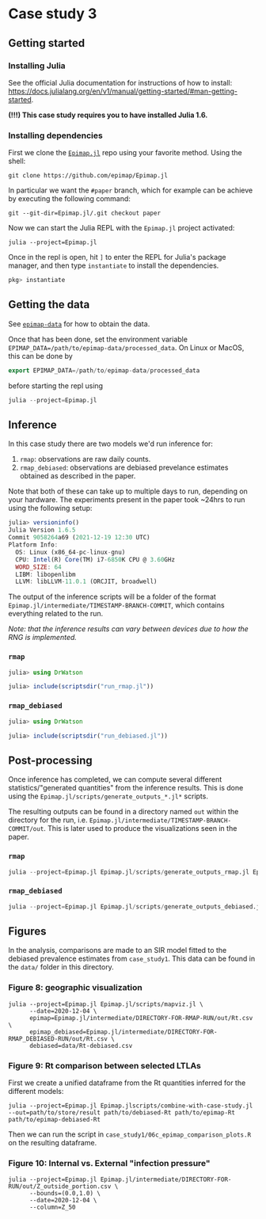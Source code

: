 # Case study 3

## Getting started

### Installing Julia

See the official Julia documentation for instructions of how to install: https://docs.julialang.org/en/v1/manual/getting-started/#man-getting-started.

**(!!!) This case study requires you to have installed Julia 1.6.**

### Installing dependencies

First we clone the [`Epimap.jl`](https://github.com/epimap/Epimap.jl) repo using your favorite method. Using the shell:

``` shell
git clone https://github.com/epimap/Epimap.jl
```

In particular we want the `#paper` branch, which for example can be achieve by executing the following command:

``` shell
git --git-dir=Epimap.jl/.git checkout paper
```

Now we can start the Julia REPL with the `Epimap.jl` project activated:

```shell
julia --project=Epimap.jl
```

Once in the repl is open, hit `]` to enter the REPL for Julia's package manager, and then type `instantiate` to install the dependencies.

``` julia
pkg> instantiate
```

## Getting the data

See [`epimap-data`](https://github.com/epimap/epimap-data) for how to obtain the data.

Once that has been done, set the environment variable `EPIMAP_DATA=/path/to/epimap-data/processed_data`. On Linux or MacOS, this can be done by

``` julia
export EPIMAP_DATA=/path/to/epimap-data/processed_data
```

before starting the repl using

``` julia
julia --project=Epimap.jl
```

## Inference

In this case study there are two models we'd run inference for:
1. `rmap`: observations are raw daily counts.
2. `rmap_debiased`: observations are debiased prevelance estimates obtained as described in the paper.

Note that both of these can take up to multiple days to run, depending on your hardware.
The experiments present in the paper took ~24hrs to run using the following setup:

``` julia
julia> versioninfo()
Julia Version 1.6.5
Commit 9058264a69 (2021-12-19 12:30 UTC)
Platform Info:
  OS: Linux (x86_64-pc-linux-gnu)
  CPU: Intel(R) Core(TM) i7-6850K CPU @ 3.60GHz
  WORD_SIZE: 64
  LIBM: libopenlibm
  LLVM: libLLVM-11.0.1 (ORCJIT, broadwell)
```

The output of the inference scripts will be a folder of the format `Epimap.jl/intermediate/TIMESTAMP-BRANCH-COMMIT`, which contains everything related to the run.

*Note: that the inference results can vary between devices due to how the RNG is implemented.*

### `rmap`

```julia
julia> using DrWatson

julia> include(scriptsdir("run_rmap.jl"))
```

### `rmap_debiased`

```julia
julia> using DrWatson

julia> include(scriptsdir("run_debiased.jl"))
```

## Post-processing

Once inference has completed, we can compute several different statistics/"generated quantities" from the inference results. This is done using the `Epimap.jl/scripts/generate_outputs_*.jl*` scripts.

The resulting outputs can be found in a directory named `out` within the directory for the run, i.e. `Epimap.jl/intermediate/TIMESTAMP-BRANCH-COMMIT/out`. This is later used to produce the visualizations seen in the paper.

### `rmap`

``` julia
julia --project=Epimap.jl Epimap.jl/scripts/generate_outputs_rmap.jl Epimap.jl/intermediate/DIRECTORY-FOR-RMAP-RUN
```

### `rmap_debiased`

``` julia
julia --project=Epimap.jl Epimap.jl/scripts/generate_outputs_debiased.jl Epimap.jl/intermediate/DIRECTORY-FOR-RMAP_DEBIASED-RUN
```

## Figures

In the analysis, comparisons are made to an SIR model fitted to the debiased prevalence estimates from `case_study1`. This data can be found in the `data/` folder in this directory.

### Figure 8: geographic visualization

``` shell
julia --project=Epimap.jl Epimap.jl/scripts/mapviz.jl \
      --date=2020-12-04 \
      epimap=Epimap.jl/intermediate/DIRECTORY-FOR-RMAP-RUN/out/Rt.csv \
      epimap_debiased=Epimap.jl/intermediate/DIRECTORY-FOR-RMAP_DEBIASED-RUN/out/Rt.csv \
      debiased=data/Rt-debiased.csv
```

### Figure 9: Rt comparison between selected LTLAs

First we create a unified dataframe from the Rt quantities inferred for the different models:

``` shell
julia --project=Epimap.jl Epimap.jlscripts/combine-with-case-study.jl --out=path/to/store/result path/to/debiased-Rt path/to/epimap-Rt path/to/epimap-debiased-Rt
```

Then we can run the script in `case_study1/06c_epimap_comparison_plots.R` on the resulting dataframe.

### Figure 10: Internal vs. External "infection pressure"

``` shell
julia --project=Epimap.jl Epimap.jl/intermediate/DIRECTORY-FOR-RUN/out/Z_outside_portion.csv \
      --bounds=(0.0,1.0) \
      --date=2020-12-04 \
      --column=Z_50
```
